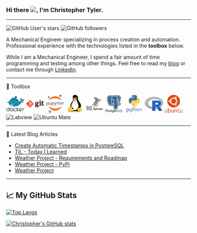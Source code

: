 ### Hi there <img src="https://raw.githubusercontent.com/MartinHeinz/MartinHeinz/master/wave.gif" width="30px">, I'm Christopher Tyler.

---
![GitHub User's stars](https://img.shields.io/github/stars/cetyler?style=social)
![GitHub followers](https://img.shields.io/github/followers/cetyler?style=social)

A Mechanical Engineer specializing in process creation and automation.
Professional experience with the technologies listed in the **toolbox** below.

While I am a Mechanical Engineer, I spend a fair amount of time programming and
testing among other things.
Feel free to read my [blog](https://cetyler.github.io/) or contact me through
[LinkedIn](https://www.linkedin.com/in/christopheretyler/).

---

🧰 Toolbox

<img src="https://github.com/devicons/devicon/blob/master/icons/docker/docker-original-wordmark.svg" alt="Docker" width="50" height="50"/>  <img src="https://github.com/devicons/devicon/blob/master/icons/git/git-original-wordmark.svg" alt="git" width="50" height="50"/> <img src="https://github.com/devicons/devicon/blob/master/icons/jupyter/jupyter-original-wordmark.svg" alt="Jupyter Notebooks" width="50" height="50"/> <img src="https://github.com/devicons/devicon/blob/master/icons/linux/linux-original.svg" alt="Linux" width="50" height="50"/>
<img src="https://github.com/devicons/devicon/blob/master/icons/microsoftsqlserver/microsoftsqlserver-plain-wordmark.svg" alt="MS SQL Server" width="50" height="50"/>
<img src="https://github.com/devicons/devicon/blob/master/icons/postgresql/postgresql-original-wordmark.svg" alt="PostgreSQL" width="50" height="50"/>
<img src="https://github.com/devicons/devicon/blob/master/icons/python/python-original-wordmark.svg" alt="Python" width="50" height="50"/>
<img src="https://github.com/devicons/devicon/blob/master/icons/r/r-original.svg" alt="R" width="50" height="50"/>
<img src="https://github.com/devicons/devicon/blob/master/icons/ubuntu/ubuntu-plain-wordmark.svg" alt="Ubuntu" width="50" height="50"/>
<img src="https://cdn.worldvectorlogo.com/logos/national-instruments-labview.svg" alt="Labview" width="50" height="50"/>
<img src="https://cdn.worldvectorlogo.com/logos/mate-logo-1.svg" alt="Ubuntu Mate" width="50" height="50"/>

---

📘 Latest Blog Articles

<!-- BLOG-POST-LIST:START -->
- [Create Automatic Timestamps in PostgreSQL](https://cetyler.github.io/create-automatic-timestamps-in-postgresql.html)
- [TIL - Today I Learned](https://cetyler.github.io/til-today-i-learned.html)
- [Weather Project - Requirements and Roadmap](https://cetyler.github.io/weather-project-requirements-and-roadmap.html)
- [Weather Project - PyPi](https://cetyler.github.io/weather-project-pypi.html)
- [Weather Project](https://cetyler.github.io/weather-project.html)
<!-- BLOG-POST-LIST:END -->

---

## &#x1f4c8; My GitHub Stats

[![Top Langs](https://github-readme-stats.vercel.app/api/top-langs/?username=cetyler&hide=java,html,css&theme=radical)](https://github.com/anuraghazra/github-readme-stats)

[![Christopher's GitHub stats](https://github-readme-stats.vercel.app/api?username=cetyler&theme=radical)](https://github.com/anuraghazra/github-readme-stats)
